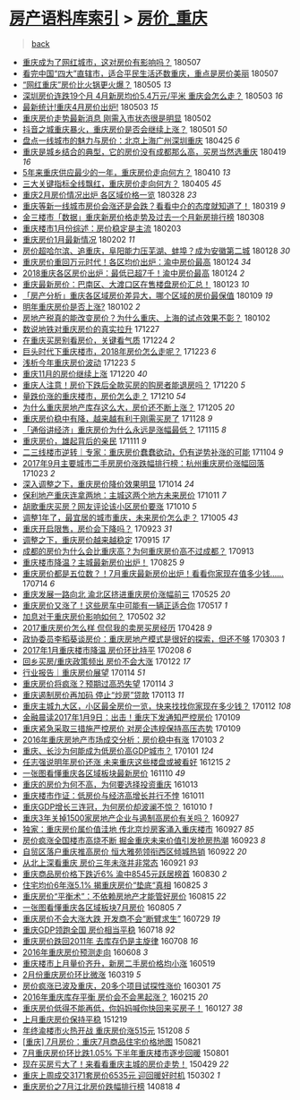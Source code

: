 [房产语料库索引](../../README.md)  > [房价_重庆](房价_重庆.md)
====
> [back](../README.md)

- [重庆成为了网红城市，这对房价有影响吗？](http://jkwz.applinzi.com/ittc/7100308976032023558.html#%E9%87%8D%E5%BA%86%E6%88%90%E4%B8%BA%E4%BA%86%E7%BD%91%E7%BA%A2%E5%9F%8E%E5%B8%82%EF%BC%8C%E8%BF%99%E5%AF%B9%E6%88%BF%E4%BB%B7%E6%9C%89%E5%BD%B1%E5%93%8D%E5%90%97%EF%BC%9F) 180507  
- [看完中国“四大”直辖市，适合平民生活还数重庆，重点是房价美丽](http://jkwz.applinzi.com/ittc/7100279856187311114.html#%E7%9C%8B%E5%AE%8C%E4%B8%AD%E5%9B%BD%E2%80%9C%E5%9B%9B%E5%A4%A7%E2%80%9D%E7%9B%B4%E8%BE%96%E5%B8%82%EF%BC%8C%E9%80%82%E5%90%88%E5%B9%B3%E6%B0%91%E7%94%9F%E6%B4%BB%E8%BF%98%E6%95%B0%E9%87%8D%E5%BA%86%EF%BC%8C%E9%87%8D%E7%82%B9%E6%98%AF%E6%88%BF%E4%BB%B7%E7%BE%8E%E4%B8%BD) 180507  
- [“网红重庆”房价比火锅更火爆？](http://jkwz.applinzi.com/ittc/7099277578328343558.html#%E2%80%9C%E7%BD%91%E7%BA%A2%E9%87%8D%E5%BA%86%E2%80%9D%E6%88%BF%E4%BB%B7%E6%AF%94%E7%81%AB%E9%94%85%E6%9B%B4%E7%81%AB%E7%88%86%EF%BC%9F) 180505 *13* 
- [深圳房价连跌19个月 4月新房均价5.4万元/平米 重庆会怎么走？](http://jkwz.applinzi.com/ittc/7098881786098746378.html#%E6%B7%B1%E5%9C%B3%E6%88%BF%E4%BB%B7%E8%BF%9E%E8%B7%8C19%E4%B8%AA%E6%9C%88+4%E6%9C%88%E6%96%B0%E6%88%BF%E5%9D%87%E4%BB%B75.4%E4%B8%87%E5%85%83%2F%E5%B9%B3%E7%B1%B3+%E9%87%8D%E5%BA%86%E4%BC%9A%E6%80%8E%E4%B9%88%E8%B5%B0%EF%BC%9F) 180503 *16* 
- [最新统计!重庆4月房价出炉!](http://jkwz.applinzi.com/ittc/7098853666717172747.html#%E6%9C%80%E6%96%B0%E7%BB%9F%E8%AE%A1%21%E9%87%8D%E5%BA%864%E6%9C%88%E6%88%BF%E4%BB%B7%E5%87%BA%E7%82%89%21) 180503 *15* 
- [重庆房价走势最新消息 刚需入市状态很是明显](http://jkwz.applinzi.com/ittc/7098469748776109062.html#%E9%87%8D%E5%BA%86%E6%88%BF%E4%BB%B7%E8%B5%B0%E5%8A%BF%E6%9C%80%E6%96%B0%E6%B6%88%E6%81%AF+%E5%88%9A%E9%9C%80%E5%85%A5%E5%B8%82%E7%8A%B6%E6%80%81%E5%BE%88%E6%98%AF%E6%98%8E%E6%98%BE) 180502  
- [抖音之城重庆暴火，重庆房价是否会继续上涨？](http://jkwz.applinzi.com/ittc/7098272137368568843.html#%E6%8A%96%E9%9F%B3%E4%B9%8B%E5%9F%8E%E9%87%8D%E5%BA%86%E6%9A%B4%E7%81%AB%EF%BC%8C%E9%87%8D%E5%BA%86%E6%88%BF%E4%BB%B7%E6%98%AF%E5%90%A6%E4%BC%9A%E7%BB%A7%E7%BB%AD%E4%B8%8A%E6%B6%A8%EF%BC%9F) 180501 *50* 
- [盘点一线城市的魅力与房价：北京上海广州深圳重庆](http://jkwz.applinzi.com/ittc/7095996070154994698.html#%E7%9B%98%E7%82%B9%E4%B8%80%E7%BA%BF%E5%9F%8E%E5%B8%82%E7%9A%84%E9%AD%85%E5%8A%9B%E4%B8%8E%E6%88%BF%E4%BB%B7%EF%BC%9A%E5%8C%97%E4%BA%AC%E4%B8%8A%E6%B5%B7%E5%B9%BF%E5%B7%9E%E6%B7%B1%E5%9C%B3%E9%87%8D%E5%BA%86) 180425 *6* 
- [重庆是城乡结合的典型，它的房价没有成都那么高，买房当然选重庆](http://jkwz.applinzi.com/ittc/7093623693848871942.html#%E9%87%8D%E5%BA%86%E6%98%AF%E5%9F%8E%E4%B9%A1%E7%BB%93%E5%90%88%E7%9A%84%E5%85%B8%E5%9E%8B%EF%BC%8C%E5%AE%83%E7%9A%84%E6%88%BF%E4%BB%B7%E6%B2%A1%E6%9C%89%E6%88%90%E9%83%BD%E9%82%A3%E4%B9%88%E9%AB%98%EF%BC%8C%E4%B9%B0%E6%88%BF%E5%BD%93%E7%84%B6%E9%80%89%E9%87%8D%E5%BA%86) 180419 *16* 
- [5年来重庆供应最少的一年，重庆房价走向何方？](http://jkwz.applinzi.com/ittc/7090496722294014992.html#5%E5%B9%B4%E6%9D%A5%E9%87%8D%E5%BA%86%E4%BE%9B%E5%BA%94%E6%9C%80%E5%B0%91%E7%9A%84%E4%B8%80%E5%B9%B4%EF%BC%8C%E9%87%8D%E5%BA%86%E6%88%BF%E4%BB%B7%E8%B5%B0%E5%90%91%E4%BD%95%E6%96%B9%EF%BC%9F) 180410 *13* 
- [三大关键指标全线飘红，重庆房价走向何方？](http://jkwz.applinzi.com/ittc/7088629241308775434.html#%E4%B8%89%E5%A4%A7%E5%85%B3%E9%94%AE%E6%8C%87%E6%A0%87%E5%85%A8%E7%BA%BF%E9%A3%98%E7%BA%A2%EF%BC%8C%E9%87%8D%E5%BA%86%E6%88%BF%E4%BB%B7%E8%B5%B0%E5%90%91%E4%BD%95%E6%96%B9%EF%BC%9F) 180405 *45* 
- [重庆2月房价情况出炉 各区域价格一览](http://jkwz.applinzi.com/ittc/7085447385113429002.html#%E9%87%8D%E5%BA%862%E6%9C%88%E6%88%BF%E4%BB%B7%E6%83%85%E5%86%B5%E5%87%BA%E7%82%89+%E5%90%84%E5%8C%BA%E5%9F%9F%E4%BB%B7%E6%A0%BC%E4%B8%80%E8%A7%88) 180328 *23* 
- [重庆等新一线城市房价会涨还是会跌？看看中介的态度就知道了！](http://jkwz.applinzi.com/ittc/7082126793442329607.html#%E9%87%8D%E5%BA%86%E7%AD%89%E6%96%B0%E4%B8%80%E7%BA%BF%E5%9F%8E%E5%B8%82%E6%88%BF%E4%BB%B7%E4%BC%9A%E6%B6%A8%E8%BF%98%E6%98%AF%E4%BC%9A%E8%B7%8C%EF%BC%9F%E7%9C%8B%E7%9C%8B%E4%B8%AD%E4%BB%8B%E7%9A%84%E6%80%81%E5%BA%A6%E5%B0%B1%E7%9F%A5%E9%81%93%E4%BA%86%EF%BC%81) 180319 *9* 
- [金三楼市「数据」重庆新房价格走势及过去一个月新房排行榜](http://jkwz.applinzi.com/ittc/7078253408090063879.html#%E9%87%91%E4%B8%89%E6%A5%BC%E5%B8%82%E3%80%8C%E6%95%B0%E6%8D%AE%E3%80%8D%E9%87%8D%E5%BA%86%E6%96%B0%E6%88%BF%E4%BB%B7%E6%A0%BC%E8%B5%B0%E5%8A%BF%E5%8F%8A%E8%BF%87%E5%8E%BB%E4%B8%80%E4%B8%AA%E6%9C%88%E6%96%B0%E6%88%BF%E6%8E%92%E8%A1%8C%E6%A6%9C) 180308  
- [重庆楼市1月份综述：房价稳定是主流](http://jkwz.applinzi.com/ittc/7065847761499325446.html#%E9%87%8D%E5%BA%86%E6%A5%BC%E5%B8%821%E6%9C%88%E4%BB%BD%E7%BB%BC%E8%BF%B0%EF%BC%9A%E6%88%BF%E4%BB%B7%E7%A8%B3%E5%AE%9A%E6%98%AF%E4%B8%BB%E6%B5%81) 180203  
- [重庆房价1月最新情况](http://jkwz.applinzi.com/ittc/7065550135369401355.html#%E9%87%8D%E5%BA%86%E6%88%BF%E4%BB%B71%E6%9C%88%E6%9C%80%E6%96%B0%E6%83%85%E5%86%B5) 180202 *11* 
- [房价超哈尔滨、追重庆，阜阳能力压芜湖、蚌埠？成为安徽第二城](http://jkwz.applinzi.com/ittc/7063646694531400710.html#%E6%88%BF%E4%BB%B7%E8%B6%85%E5%93%88%E5%B0%94%E6%BB%A8%E3%80%81%E8%BF%BD%E9%87%8D%E5%BA%86%EF%BC%8C%E9%98%9C%E9%98%B3%E8%83%BD%E5%8A%9B%E5%8E%8B%E8%8A%9C%E6%B9%96%E3%80%81%E8%9A%8C%E5%9F%A0%EF%BC%9F%E6%88%90%E4%B8%BA%E5%AE%89%E5%BE%BD%E7%AC%AC%E4%BA%8C%E5%9F%8E) 180128 *30* 
- [重庆房价重回万元时代！各区均价出炉：渝中房价最高](http://jkwz.applinzi.com/ittc/7062228490428875783.html#%E9%87%8D%E5%BA%86%E6%88%BF%E4%BB%B7%E9%87%8D%E5%9B%9E%E4%B8%87%E5%85%83%E6%97%B6%E4%BB%A3%EF%BC%81%E5%90%84%E5%8C%BA%E5%9D%87%E4%BB%B7%E5%87%BA%E7%82%89%EF%BC%9A%E6%B8%9D%E4%B8%AD%E6%88%BF%E4%BB%B7%E6%9C%80%E9%AB%98) 180124 *34* 
- [2018重庆各区房价出炉：最低已超7千！渝中房价最高](http://jkwz.applinzi.com/ittc/7062228490231743504.html#2018%E9%87%8D%E5%BA%86%E5%90%84%E5%8C%BA%E6%88%BF%E4%BB%B7%E5%87%BA%E7%82%89%EF%BC%9A%E6%9C%80%E4%BD%8E%E5%B7%B2%E8%B6%857%E5%8D%83%EF%BC%81%E6%B8%9D%E4%B8%AD%E6%88%BF%E4%BB%B7%E6%9C%80%E9%AB%98) 180124 *2* 
- [重庆最新房价：巴南区、大渡口区在售楼盘房价汇总！](http://jkwz.applinzi.com/ittc/7061753995352081415.html#%E9%87%8D%E5%BA%86%E6%9C%80%E6%96%B0%E6%88%BF%E4%BB%B7%EF%BC%9A%E5%B7%B4%E5%8D%97%E5%8C%BA%E3%80%81%E5%A4%A7%E6%B8%A1%E5%8F%A3%E5%8C%BA%E5%9C%A8%E5%94%AE%E6%A5%BC%E7%9B%98%E6%88%BF%E4%BB%B7%E6%B1%87%E6%80%BB%EF%BC%81) 180123 *10* 
- [「房产分析」重庆各区域房价差异大，哪个区域的房价最保值](http://jkwz.applinzi.com/ittc/7056631858077369354.html#%E3%80%8C%E6%88%BF%E4%BA%A7%E5%88%86%E6%9E%90%E3%80%8D%E9%87%8D%E5%BA%86%E5%90%84%E5%8C%BA%E5%9F%9F%E6%88%BF%E4%BB%B7%E5%B7%AE%E5%BC%82%E5%A4%A7%EF%BC%8C%E5%93%AA%E4%B8%AA%E5%8C%BA%E5%9F%9F%E7%9A%84%E6%88%BF%E4%BB%B7%E6%9C%80%E4%BF%9D%E5%80%BC) 180109 *19* 
- [明年重庆房价是否上涨?](http://jkwz.applinzi.com/ittc/7053952143294202887.html#%E6%98%8E%E5%B9%B4%E9%87%8D%E5%BA%86%E6%88%BF%E4%BB%B7%E6%98%AF%E5%90%A6%E4%B8%8A%E6%B6%A8%3F) 180102 *2* 
- [房地产税真的能改变房价？为什么重庆、上海的试点效果不彰？](http://jkwz.applinzi.com/ittc/7053922312699511818.html#%E6%88%BF%E5%9C%B0%E4%BA%A7%E7%A8%8E%E7%9C%9F%E7%9A%84%E8%83%BD%E6%94%B9%E5%8F%98%E6%88%BF%E4%BB%B7%EF%BC%9F%E4%B8%BA%E4%BB%80%E4%B9%88%E9%87%8D%E5%BA%86%E3%80%81%E4%B8%8A%E6%B5%B7%E7%9A%84%E8%AF%95%E7%82%B9%E6%95%88%E6%9E%9C%E4%B8%8D%E5%BD%B0%EF%BC%9F) 180102  
- [数说地铁对重庆房价的真实拉升](http://jkwz.applinzi.com/ittc/7051823995593163793.html#%E6%95%B0%E8%AF%B4%E5%9C%B0%E9%93%81%E5%AF%B9%E9%87%8D%E5%BA%86%E6%88%BF%E4%BB%B7%E7%9A%84%E7%9C%9F%E5%AE%9E%E6%8B%89%E5%8D%87) 171227  
- [在重庆买房别看房价，关键看气质](http://jkwz.applinzi.com/ittc/7050331402912924689.html#%E5%9C%A8%E9%87%8D%E5%BA%86%E4%B9%B0%E6%88%BF%E5%88%AB%E7%9C%8B%E6%88%BF%E4%BB%B7%EF%BC%8C%E5%85%B3%E9%94%AE%E7%9C%8B%E6%B0%94%E8%B4%A8) 171224 *2* 
- [巨头时代下重庆楼市，2018年房价怎么走呢？](http://jkwz.applinzi.com/ittc/7050392655630959633.html#%E5%B7%A8%E5%A4%B4%E6%97%B6%E4%BB%A3%E4%B8%8B%E9%87%8D%E5%BA%86%E6%A5%BC%E5%B8%82%EF%BC%8C2018%E5%B9%B4%E6%88%BF%E4%BB%B7%E6%80%8E%E4%B9%88%E8%B5%B0%E5%91%A2%EF%BC%9F) 171223 *6* 
- [浅析今年重庆房价波动](http://jkwz.applinzi.com/ittc/7050038670080345105.html#%E6%B5%85%E6%9E%90%E4%BB%8A%E5%B9%B4%E9%87%8D%E5%BA%86%E6%88%BF%E4%BB%B7%E6%B3%A2%E5%8A%A8) 171223 *5* 
- [重庆11月的房价继续上涨](http://jkwz.applinzi.com/ittc/7049210448602203153.html#%E9%87%8D%E5%BA%8611%E6%9C%88%E7%9A%84%E6%88%BF%E4%BB%B7%E7%BB%A7%E7%BB%AD%E4%B8%8A%E6%B6%A8) 171220 *40* 
- [重庆人注意！房价下跌后全款买房的购房者能退房吗？](http://jkwz.applinzi.com/ittc/7049179627279352849.html#%E9%87%8D%E5%BA%86%E4%BA%BA%E6%B3%A8%E6%84%8F%EF%BC%81%E6%88%BF%E4%BB%B7%E4%B8%8B%E8%B7%8C%E5%90%8E%E5%85%A8%E6%AC%BE%E4%B9%B0%E6%88%BF%E7%9A%84%E8%B4%AD%E6%88%BF%E8%80%85%E8%83%BD%E9%80%80%E6%88%BF%E5%90%97%EF%BC%9F) 171220 *5* 
- [量跌价涨的重庆楼市，房价怎么走？](http://jkwz.applinzi.com/ittc/7045563336068957200.html#%E9%87%8F%E8%B7%8C%E4%BB%B7%E6%B6%A8%E7%9A%84%E9%87%8D%E5%BA%86%E6%A5%BC%E5%B8%82%EF%BC%8C%E6%88%BF%E4%BB%B7%E6%80%8E%E4%B9%88%E8%B5%B0%EF%BC%9F) 171210 *54* 
- [为什么重庆房地产库存这么大，房价还不断上涨？](http://jkwz.applinzi.com/ittc/7043648959380194321.html#%E4%B8%BA%E4%BB%80%E4%B9%88%E9%87%8D%E5%BA%86%E6%88%BF%E5%9C%B0%E4%BA%A7%E5%BA%93%E5%AD%98%E8%BF%99%E4%B9%88%E5%A4%A7%EF%BC%8C%E6%88%BF%E4%BB%B7%E8%BF%98%E4%B8%8D%E6%96%AD%E4%B8%8A%E6%B6%A8%EF%BC%9F) 171205 *20* 
- [重庆房价稳中有降，越来越有利于刚需买房了](http://jkwz.applinzi.com/ittc/7041133761536721937.html#%E9%87%8D%E5%BA%86%E6%88%BF%E4%BB%B7%E7%A8%B3%E4%B8%AD%E6%9C%89%E9%99%8D%EF%BC%8C%E8%B6%8A%E6%9D%A5%E8%B6%8A%E6%9C%89%E5%88%A9%E4%BA%8E%E5%88%9A%E9%9C%80%E4%B9%B0%E6%88%BF%E4%BA%86) 171128 *9* 
- [「通俗讲经济」重庆房价为什么永远是涨幅最低？](http://jkwz.applinzi.com/ittc/7036195927180706833.html#%E3%80%8C%E9%80%9A%E4%BF%97%E8%AE%B2%E7%BB%8F%E6%B5%8E%E3%80%8D%E9%87%8D%E5%BA%86%E6%88%BF%E4%BB%B7%E4%B8%BA%E4%BB%80%E4%B9%88%E6%B0%B8%E8%BF%9C%E6%98%AF%E6%B6%A8%E5%B9%85%E6%9C%80%E4%BD%8E%EF%BC%9F) 171115 *8* 
- [重庆房价，雄起背后的亲民](http://jkwz.applinzi.com/ittc/7034791930838385680.html#%E9%87%8D%E5%BA%86%E6%88%BF%E4%BB%B7%EF%BC%8C%E9%9B%84%E8%B5%B7%E8%83%8C%E5%90%8E%E7%9A%84%E4%BA%B2%E6%B0%91) 171111 *9* 
- [二三线楼市逆转｜专家：重庆房价蠢蠢欲动，仍有逆势补涨的可能](http://jkwz.applinzi.com/ittc/7032207669526529040.html#%E4%BA%8C%E4%B8%89%E7%BA%BF%E6%A5%BC%E5%B8%82%E9%80%86%E8%BD%AC%EF%BD%9C%E4%B8%93%E5%AE%B6%EF%BC%9A%E9%87%8D%E5%BA%86%E6%88%BF%E4%BB%B7%E8%A0%A2%E8%A0%A2%E6%AC%B2%E5%8A%A8%EF%BC%8C%E4%BB%8D%E6%9C%89%E9%80%86%E5%8A%BF%E8%A1%A5%E6%B6%A8%E7%9A%84%E5%8F%AF%E8%83%BD) 171104 *9* 
- [2017年9月主要城市二手房房价涨跌幅排行榜：杭州重庆房价涨幅回落](http://jkwz.applinzi.com/ittc/7027656280276206608.html#2017%E5%B9%B49%E6%9C%88%E4%B8%BB%E8%A6%81%E5%9F%8E%E5%B8%82%E4%BA%8C%E6%89%8B%E6%88%BF%E6%88%BF%E4%BB%B7%E6%B6%A8%E8%B7%8C%E5%B9%85%E6%8E%92%E8%A1%8C%E6%A6%9C%EF%BC%9A%E6%9D%AD%E5%B7%9E%E9%87%8D%E5%BA%86%E6%88%BF%E4%BB%B7%E6%B6%A8%E5%B9%85%E5%9B%9E%E8%90%BD) 171023 *2* 
- [深入调整之下，重庆房价降价效果明显](http://jkwz.applinzi.com/ittc/7024373134944371729.html#%E6%B7%B1%E5%85%A5%E8%B0%83%E6%95%B4%E4%B9%8B%E4%B8%8B%EF%BC%8C%E9%87%8D%E5%BA%86%E6%88%BF%E4%BB%B7%E9%99%8D%E4%BB%B7%E6%95%88%E6%9E%9C%E6%98%8E%E6%98%BE) 171014 *24* 
- [保利地产重庆连拿两地：主城这两个地方未来房价](http://jkwz.applinzi.com/ittc/7023114698109748241.html#%E4%BF%9D%E5%88%A9%E5%9C%B0%E4%BA%A7%E9%87%8D%E5%BA%86%E8%BF%9E%E6%8B%BF%E4%B8%A4%E5%9C%B0%EF%BC%9A%E4%B8%BB%E5%9F%8E%E8%BF%99%E4%B8%A4%E4%B8%AA%E5%9C%B0%E6%96%B9%E6%9C%AA%E6%9D%A5%E6%88%BF%E4%BB%B7) 171011 *7* 
- [胡歌重庆买房？网友评论该小区房价要涨](http://jkwz.applinzi.com/ittc/7022618076938503185.html#%E8%83%A1%E6%AD%8C%E9%87%8D%E5%BA%86%E4%B9%B0%E6%88%BF%EF%BC%9F%E7%BD%91%E5%8F%8B%E8%AF%84%E8%AE%BA%E8%AF%A5%E5%B0%8F%E5%8C%BA%E6%88%BF%E4%BB%B7%E8%A6%81%E6%B6%A8) 171010 *5* 
- [调整1年了，最宜居的城市重庆，未来房价怎么走？](http://jkwz.applinzi.com/ittc/7021105789949969424.html#%E8%B0%83%E6%95%B41%E5%B9%B4%E4%BA%86%EF%BC%8C%E6%9C%80%E5%AE%9C%E5%B1%85%E7%9A%84%E5%9F%8E%E5%B8%82%E9%87%8D%E5%BA%86%EF%BC%8C%E6%9C%AA%E6%9D%A5%E6%88%BF%E4%BB%B7%E6%80%8E%E4%B9%88%E8%B5%B0%EF%BC%9F) 171005 *43* 
- [重庆开启限售，房价会下降吗？](http://jkwz.applinzi.com/ittc/7016302000403383313.html#%E9%87%8D%E5%BA%86%E5%BC%80%E5%90%AF%E9%99%90%E5%94%AE%EF%BC%8C%E6%88%BF%E4%BB%B7%E4%BC%9A%E4%B8%8B%E9%99%8D%E5%90%97%EF%BC%9F) 170923 *31* 
- [调整之下，重庆房价越来越稳定](http://jkwz.applinzi.com/ittc/7013679403014554641.html#%E8%B0%83%E6%95%B4%E4%B9%8B%E4%B8%8B%EF%BC%8C%E9%87%8D%E5%BA%86%E6%88%BF%E4%BB%B7%E8%B6%8A%E6%9D%A5%E8%B6%8A%E7%A8%B3%E5%AE%9A) 170915 *17* 
- [成都的房价为什么会比重庆高？为何重庆房价高不过成都？](http://jkwz.applinzi.com/ittc/7012818302865507344.html#%E6%88%90%E9%83%BD%E7%9A%84%E6%88%BF%E4%BB%B7%E4%B8%BA%E4%BB%80%E4%B9%88%E4%BC%9A%E6%AF%94%E9%87%8D%E5%BA%86%E9%AB%98%EF%BC%9F%E4%B8%BA%E4%BD%95%E9%87%8D%E5%BA%86%E6%88%BF%E4%BB%B7%E9%AB%98%E4%B8%8D%E8%BF%87%E6%88%90%E9%83%BD%EF%BC%9F) 170913  
- [重庆楼市降温？主城最新房价出炉！](http://jkwz.applinzi.com/ittc/7005523242910221328.html#%E9%87%8D%E5%BA%86%E6%A5%BC%E5%B8%82%E9%99%8D%E6%B8%A9%EF%BC%9F%E4%B8%BB%E5%9F%8E%E6%9C%80%E6%96%B0%E6%88%BF%E4%BB%B7%E5%87%BA%E7%82%89%EF%BC%81) 170825 *9* 
- [重庆房价都是五位数？！7月重庆最新房价出炉！看看你家现在值多少钱……](http://jkwz.applinzi.com/ittc/6990134125766640656.html#%E9%87%8D%E5%BA%86%E6%88%BF%E4%BB%B7%E9%83%BD%E6%98%AF%E4%BA%94%E4%BD%8D%E6%95%B0%EF%BC%9F%EF%BC%817%E6%9C%88%E9%87%8D%E5%BA%86%E6%9C%80%E6%96%B0%E6%88%BF%E4%BB%B7%E5%87%BA%E7%82%89%EF%BC%81%E7%9C%8B%E7%9C%8B%E4%BD%A0%E5%AE%B6%E7%8E%B0%E5%9C%A8%E5%80%BC%E5%A4%9A%E5%B0%91%E9%92%B1%E2%80%A6%E2%80%A6) 170714 *6* 
- [重庆发展一路向北 渝北区挤进重庆房价涨幅前三](http://jkwz.applinzi.com/ittc/6971281012737704964.html#%E9%87%8D%E5%BA%86%E5%8F%91%E5%B1%95%E4%B8%80%E8%B7%AF%E5%90%91%E5%8C%97+%E6%B8%9D%E5%8C%97%E5%8C%BA%E6%8C%A4%E8%BF%9B%E9%87%8D%E5%BA%86%E6%88%BF%E4%BB%B7%E6%B6%A8%E5%B9%85%E5%89%8D%E4%B8%89) 170525 *20* 
- [重庆房价又涨了！这些房车中可能有一辆正适合你](http://jkwz.applinzi.com/ittc/6968619562063889412.html#%E9%87%8D%E5%BA%86%E6%88%BF%E4%BB%B7%E5%8F%88%E6%B6%A8%E4%BA%86%EF%BC%81%E8%BF%99%E4%BA%9B%E6%88%BF%E8%BD%A6%E4%B8%AD%E5%8F%AF%E8%83%BD%E6%9C%89%E4%B8%80%E8%BE%86%E6%AD%A3%E9%80%82%E5%90%88%E4%BD%A0) 170517 *1* 
- [加息对于重庆房价影响如何？](http://jkwz.applinzi.com/ittc/6963180757601223684.html#%E5%8A%A0%E6%81%AF%E5%AF%B9%E4%BA%8E%E9%87%8D%E5%BA%86%E6%88%BF%E4%BB%B7%E5%BD%B1%E5%93%8D%E5%A6%82%E4%BD%95%EF%BC%9F) 170502 *32* 
- [2017重庆房价怎么样 侃侃我的卖房买房经历](http://jkwz.applinzi.com/ittc/6961512844330796036.html#2017%E9%87%8D%E5%BA%86%E6%88%BF%E4%BB%B7%E6%80%8E%E4%B9%88%E6%A0%B7+%E4%BE%83%E4%BE%83%E6%88%91%E7%9A%84%E5%8D%96%E6%88%BF%E4%B9%B0%E6%88%BF%E7%BB%8F%E5%8E%86) 170428 *9* 
- [政协委员李稻葵谈房价：重庆房地产模式是很好的探索，但还不够](http://jkwz.applinzi.com/ittc/6940836036077945861.html#%E6%94%BF%E5%8D%8F%E5%A7%94%E5%91%98%E6%9D%8E%E7%A8%BB%E8%91%B5%E8%B0%88%E6%88%BF%E4%BB%B7%EF%BC%9A%E9%87%8D%E5%BA%86%E6%88%BF%E5%9C%B0%E4%BA%A7%E6%A8%A1%E5%BC%8F%E6%98%AF%E5%BE%88%E5%A5%BD%E7%9A%84%E6%8E%A2%E7%B4%A2%EF%BC%8C%E4%BD%86%E8%BF%98%E4%B8%8D%E5%A4%9F) 170303 *1* 
- [2017年1月重庆楼市降温 房价环比持平](http://jkwz.applinzi.com/ittc/6932299932454355972.html#2017%E5%B9%B41%E6%9C%88%E9%87%8D%E5%BA%86%E6%A5%BC%E5%B8%82%E9%99%8D%E6%B8%A9+%E6%88%BF%E4%BB%B7%E7%8E%AF%E6%AF%94%E6%8C%81%E5%B9%B3) 170208 *6* 
- [回乡买房/重庆政策频出 房价不会大涨](http://jkwz.applinzi.com/ittc/6926061165045351429.html#%E5%9B%9E%E4%B9%A1%E4%B9%B0%E6%88%BF%2F%E9%87%8D%E5%BA%86%E6%94%BF%E7%AD%96%E9%A2%91%E5%87%BA+%E6%88%BF%E4%BB%B7%E4%B8%8D%E4%BC%9A%E5%A4%A7%E6%B6%A8) 170122 *17* 
- [行业报告｜重庆房价展望](http://jkwz.applinzi.com/ittc/6923044936110048260.html#%E8%A1%8C%E4%B8%9A%E6%8A%A5%E5%91%8A%EF%BD%9C%E9%87%8D%E5%BA%86%E6%88%BF%E4%BB%B7%E5%B1%95%E6%9C%9B) 170114 *51* 
- [重庆房价将疯涨？预期过高恐失望](http://jkwz.applinzi.com/ittc/6922794281252422661.html#%E9%87%8D%E5%BA%86%E6%88%BF%E4%BB%B7%E5%B0%86%E7%96%AF%E6%B6%A8%EF%BC%9F%E9%A2%84%E6%9C%9F%E8%BF%87%E9%AB%98%E6%81%90%E5%A4%B1%E6%9C%9B) 170114 *3* 
- [重庆遏制房价再加码 停止“炒房”贷款](http://jkwz.applinzi.com/ittc/6922596175357412356.html#%E9%87%8D%E5%BA%86%E9%81%8F%E5%88%B6%E6%88%BF%E4%BB%B7%E5%86%8D%E5%8A%A0%E7%A0%81+%E5%81%9C%E6%AD%A2%E2%80%9C%E7%82%92%E6%88%BF%E2%80%9D%E8%B4%B7%E6%AC%BE) 170113 *11* 
- [重庆主城九大区，小区最全房价一览，快来找找你家现在多少钱？](http://jkwz.applinzi.com/ittc/6922207010954413061.html#%E9%87%8D%E5%BA%86%E4%B8%BB%E5%9F%8E%E4%B9%9D%E5%A4%A7%E5%8C%BA%EF%BC%8C%E5%B0%8F%E5%8C%BA%E6%9C%80%E5%85%A8%E6%88%BF%E4%BB%B7%E4%B8%80%E8%A7%88%EF%BC%8C%E5%BF%AB%E6%9D%A5%E6%89%BE%E6%89%BE%E4%BD%A0%E5%AE%B6%E7%8E%B0%E5%9C%A8%E5%A4%9A%E5%B0%91%E9%92%B1%EF%BC%9F) 170112 *108* 
- [金融晨读2017年1月9日：出击！重庆下发通知严控房价](http://jkwz.applinzi.com/ittc/6921097009804346373.html#%E9%87%91%E8%9E%8D%E6%99%A8%E8%AF%BB2017%E5%B9%B41%E6%9C%889%E6%97%A5%EF%BC%9A%E5%87%BA%E5%87%BB%EF%BC%81%E9%87%8D%E5%BA%86%E4%B8%8B%E5%8F%91%E9%80%9A%E7%9F%A5%E4%B8%A5%E6%8E%A7%E6%88%BF%E4%BB%B7) 170109  
- [重庆紧急采取三措施严控房价 对房企违规保持高压态势](http://jkwz.applinzi.com/ittc/6920955039140283397.html#%E9%87%8D%E5%BA%86%E7%B4%A7%E6%80%A5%E9%87%87%E5%8F%96%E4%B8%89%E6%8E%AA%E6%96%BD%E4%B8%A5%E6%8E%A7%E6%88%BF%E4%BB%B7+%E5%AF%B9%E6%88%BF%E4%BC%81%E8%BF%9D%E8%A7%84%E4%BF%9D%E6%8C%81%E9%AB%98%E5%8E%8B%E6%80%81%E5%8A%BF) 170109  
- [2016年重庆房地产市场成交分析：房价稳中有涨](http://jkwz.applinzi.com/ittc/6918856637929751556.html#2016%E5%B9%B4%E9%87%8D%E5%BA%86%E6%88%BF%E5%9C%B0%E4%BA%A7%E5%B8%82%E5%9C%BA%E6%88%90%E4%BA%A4%E5%88%86%E6%9E%90%EF%BC%9A%E6%88%BF%E4%BB%B7%E7%A8%B3%E4%B8%AD%E6%9C%89%E6%B6%A8) 170103 *2* 
- [重庆、长沙为何能成为低房价高GDP城市？](http://jkwz.applinzi.com/ittc/6918227927757227012.html#%E9%87%8D%E5%BA%86%E3%80%81%E9%95%BF%E6%B2%99%E4%B8%BA%E4%BD%95%E8%83%BD%E6%88%90%E4%B8%BA%E4%BD%8E%E6%88%BF%E4%BB%B7%E9%AB%98GDP%E5%9F%8E%E5%B8%82%EF%BC%9F) 170101 *124* 
- [任志强说明年房价还涨 未来重庆这些楼盘或被看好](http://jkwz.applinzi.com/ittc/6911808759935796229.html#%E4%BB%BB%E5%BF%97%E5%BC%BA%E8%AF%B4%E6%98%8E%E5%B9%B4%E6%88%BF%E4%BB%B7%E8%BF%98%E6%B6%A8+%E6%9C%AA%E6%9D%A5%E9%87%8D%E5%BA%86%E8%BF%99%E4%BA%9B%E6%A5%BC%E7%9B%98%E6%88%96%E8%A2%AB%E7%9C%8B%E5%A5%BD) 161215 *2* 
- [一张图看懂重庆各区域板块最新房价](http://jkwz.applinzi.com/ittc/6898794882126054405.html#%E4%B8%80%E5%BC%A0%E5%9B%BE%E7%9C%8B%E6%87%82%E9%87%8D%E5%BA%86%E5%90%84%E5%8C%BA%E5%9F%9F%E6%9D%BF%E5%9D%97%E6%9C%80%E6%96%B0%E6%88%BF%E4%BB%B7) 161110 *49* 
- [重庆的房价为何不高，为何要选择投资重庆](http://jkwz.applinzi.com/ittc/6888575998387291141.html#%E9%87%8D%E5%BA%86%E7%9A%84%E6%88%BF%E4%BB%B7%E4%B8%BA%E4%BD%95%E4%B8%8D%E9%AB%98%EF%BC%8C%E4%B8%BA%E4%BD%95%E8%A6%81%E9%80%89%E6%8B%A9%E6%8A%95%E8%B5%84%E9%87%8D%E5%BA%86) 161013  
- [重庆楼市作证：低房价与经济高增长并行不悖](http://jkwz.applinzi.com/ittc/6887761662110598149.html#%E9%87%8D%E5%BA%86%E6%A5%BC%E5%B8%82%E4%BD%9C%E8%AF%81%EF%BC%9A%E4%BD%8E%E6%88%BF%E4%BB%B7%E4%B8%8E%E7%BB%8F%E6%B5%8E%E9%AB%98%E5%A2%9E%E9%95%BF%E5%B9%B6%E8%A1%8C%E4%B8%8D%E6%82%96) 161011  
- [重庆GDP增长三连冠，为何房价却波澜不惊？](http://jkwz.applinzi.com/ittc/6887420199074022404.html#%E9%87%8D%E5%BA%86GDP%E5%A2%9E%E9%95%BF%E4%B8%89%E8%BF%9E%E5%86%A0%EF%BC%8C%E4%B8%BA%E4%BD%95%E6%88%BF%E4%BB%B7%E5%8D%B4%E6%B3%A2%E6%BE%9C%E4%B8%8D%E6%83%8A%EF%BC%9F) 161010 *1* 
- [重庆3年关掉1500家房地产企业与遏制高房价有关吗？](http://jkwz.applinzi.com/ittc/6882597724293170181.html#%E9%87%8D%E5%BA%863%E5%B9%B4%E5%85%B3%E6%8E%891500%E5%AE%B6%E6%88%BF%E5%9C%B0%E4%BA%A7%E4%BC%81%E4%B8%9A%E4%B8%8E%E9%81%8F%E5%88%B6%E9%AB%98%E6%88%BF%E4%BB%B7%E6%9C%89%E5%85%B3%E5%90%97%EF%BC%9F) 160927  
- [独家：重庆房价属价值洼地 传北京炒房客涌入重庆楼市](http://jkwz.applinzi.com/ittc/6882529186832450564.html#%E7%8B%AC%E5%AE%B6%EF%BC%9A%E9%87%8D%E5%BA%86%E6%88%BF%E4%BB%B7%E5%B1%9E%E4%BB%B7%E5%80%BC%E6%B4%BC%E5%9C%B0+%E4%BC%A0%E5%8C%97%E4%BA%AC%E7%82%92%E6%88%BF%E5%AE%A2%E6%B6%8C%E5%85%A5%E9%87%8D%E5%BA%86%E6%A5%BC%E5%B8%82) 160927 *85* 
- [房价疯涨全国楼市高烧不断 掘金重庆未来价值引发抢房热潮](http://jkwz.applinzi.com/ittc/6880909803387356165.html#%E6%88%BF%E4%BB%B7%E7%96%AF%E6%B6%A8%E5%85%A8%E5%9B%BD%E6%A5%BC%E5%B8%82%E9%AB%98%E7%83%A7%E4%B8%8D%E6%96%AD+%E6%8E%98%E9%87%91%E9%87%8D%E5%BA%86%E6%9C%AA%E6%9D%A5%E4%BB%B7%E5%80%BC%E5%BC%95%E5%8F%91%E6%8A%A2%E6%88%BF%E7%83%AD%E6%BD%AE) 160923 *8* 
- [自贸区落户重庆推高房价 恒大雅苑领衔西区倾城热销](http://jkwz.applinzi.com/ittc/6880641413238227972.html#%E8%87%AA%E8%B4%B8%E5%8C%BA%E8%90%BD%E6%88%B7%E9%87%8D%E5%BA%86%E6%8E%A8%E9%AB%98%E6%88%BF%E4%BB%B7+%E6%81%92%E5%A4%A7%E9%9B%85%E8%8B%91%E9%A2%86%E8%A1%94%E8%A5%BF%E5%8C%BA%E5%80%BE%E5%9F%8E%E7%83%AD%E9%94%80) 160922 *20* 
- [从北上深看重庆  房价三年未涨并非常态](http://jkwz.applinzi.com/ittc/6880280064582747141.html#%E4%BB%8E%E5%8C%97%E4%B8%8A%E6%B7%B1%E7%9C%8B%E9%87%8D%E5%BA%86++%E6%88%BF%E4%BB%B7%E4%B8%89%E5%B9%B4%E6%9C%AA%E6%B6%A8%E5%B9%B6%E9%9D%9E%E5%B8%B8%E6%80%81) 160921 *93* 
- [重庆商品房价格下跌近6% 渝中8545元跃居榜首](http://jkwz.applinzi.com/ittc/6872095575629104133.html#%E9%87%8D%E5%BA%86%E5%95%86%E5%93%81%E6%88%BF%E4%BB%B7%E6%A0%BC%E4%B8%8B%E8%B7%8C%E8%BF%916%25+%E6%B8%9D%E4%B8%AD8545%E5%85%83%E8%B7%83%E5%B1%85%E6%A6%9C%E9%A6%96) 160830 *2* 
- [住宅均价6年涨5.1% 揭重庆房价“垫底“真相](http://jkwz.applinzi.com/ittc/6870314563941172229.html#%E4%BD%8F%E5%AE%85%E5%9D%87%E4%BB%B76%E5%B9%B4%E6%B6%A85.1%25+%E6%8F%AD%E9%87%8D%E5%BA%86%E6%88%BF%E4%BB%B7%E2%80%9C%E5%9E%AB%E5%BA%95%E2%80%9C%E7%9C%9F%E7%9B%B8) 160825 *3* 
- [重庆房价“平衡术”：不依赖房地产才能管好房价](http://jkwz.applinzi.com/ittc/6866389087178720261.html#%E9%87%8D%E5%BA%86%E6%88%BF%E4%BB%B7%E2%80%9C%E5%B9%B3%E8%A1%A1%E6%9C%AF%E2%80%9D%EF%BC%9A%E4%B8%8D%E4%BE%9D%E8%B5%96%E6%88%BF%E5%9C%B0%E4%BA%A7%E6%89%8D%E8%83%BD%E7%AE%A1%E5%A5%BD%E6%88%BF%E4%BB%B7) 160815 *22* 
- [一张图看懂重庆各区域板块7月房价](http://jkwz.applinzi.com/ittc/6862924410461357061.html#%E4%B8%80%E5%BC%A0%E5%9B%BE%E7%9C%8B%E6%87%82%E9%87%8D%E5%BA%86%E5%90%84%E5%8C%BA%E5%9F%9F%E6%9D%BF%E5%9D%977%E6%9C%88%E6%88%BF%E4%BB%B7) 160805 *7* 
- [重庆房价不会大涨大跌 开发商不会“断臂求生”](http://jkwz.applinzi.com/ittc/6860104089018565637.html#%E9%87%8D%E5%BA%86%E6%88%BF%E4%BB%B7%E4%B8%8D%E4%BC%9A%E5%A4%A7%E6%B6%A8%E5%A4%A7%E8%B7%8C+%E5%BC%80%E5%8F%91%E5%95%86%E4%B8%8D%E4%BC%9A%E2%80%9C%E6%96%AD%E8%87%82%E6%B1%82%E7%94%9F%E2%80%9D) 160729 *19* 
- [重庆GDP领跑全国 房价相当平稳](http://jkwz.applinzi.com/ittc/6856125175539696644.html#%E9%87%8D%E5%BA%86GDP%E9%A2%86%E8%B7%91%E5%85%A8%E5%9B%BD+%E6%88%BF%E4%BB%B7%E7%9B%B8%E5%BD%93%E5%B9%B3%E7%A8%B3) 160718 *92* 
- [重庆房价跌回2011年 去库存仍是主旋律](http://jkwz.applinzi.com/ittc/6852535554918597636.html#%E9%87%8D%E5%BA%86%E6%88%BF%E4%BB%B7%E8%B7%8C%E5%9B%9E2011%E5%B9%B4+%E5%8E%BB%E5%BA%93%E5%AD%98%E4%BB%8D%E6%98%AF%E4%B8%BB%E6%97%8B%E5%BE%8B) 160708 *16* 
- [2016年重庆房价预测走向](http://jkwz.applinzi.com/ittc/6841395845693703172.html#2016%E5%B9%B4%E9%87%8D%E5%BA%86%E6%88%BF%E4%BB%B7%E9%A2%84%E6%B5%8B%E8%B5%B0%E5%90%91) 160608 *3* 
- [重庆楼市上月量价齐升，新房二手房价格均小涨](http://jkwz.applinzi.com/ittc/6833819936065340421.html#%E9%87%8D%E5%BA%86%E6%A5%BC%E5%B8%82%E4%B8%8A%E6%9C%88%E9%87%8F%E4%BB%B7%E9%BD%90%E5%8D%87%EF%BC%8C%E6%96%B0%E6%88%BF%E4%BA%8C%E6%89%8B%E6%88%BF%E4%BB%B7%E6%A0%BC%E5%9D%87%E5%B0%8F%E6%B6%A8) 160519  
- [2月份重庆房价环比微涨](http://jkwz.applinzi.com/ittc/6811082797351437316.html#2%E6%9C%88%E4%BB%BD%E9%87%8D%E5%BA%86%E6%88%BF%E4%BB%B7%E7%8E%AF%E6%AF%94%E5%BE%AE%E6%B6%A8) 160319 *5* 
- [房价疯涨已波及重庆，20多个项目试探性涨价](http://jkwz.applinzi.com/ittc/6804748400666870788.html#%E6%88%BF%E4%BB%B7%E7%96%AF%E6%B6%A8%E5%B7%B2%E6%B3%A2%E5%8F%8A%E9%87%8D%E5%BA%86%EF%BC%8C20%E5%A4%9A%E4%B8%AA%E9%A1%B9%E7%9B%AE%E8%AF%95%E6%8E%A2%E6%80%A7%E6%B6%A8%E4%BB%B7) 160301 *75* 
- [2016年重庆库存平衡  房价会不会黑起涨？](http://jkwz.applinzi.com/ittc/6799052319299732485.html#2016%E5%B9%B4%E9%87%8D%E5%BA%86%E5%BA%93%E5%AD%98%E5%B9%B3%E8%A1%A1++%E6%88%BF%E4%BB%B7%E4%BC%9A%E4%B8%8D%E4%BC%9A%E9%BB%91%E8%B5%B7%E6%B6%A8%EF%BC%9F) 160215 *20* 
- [重庆房价低得不能再低，你妈妈喊你快回来买房子！](http://jkwz.applinzi.com/ittc/6792077966565704708.html#%E9%87%8D%E5%BA%86%E6%88%BF%E4%BB%B7%E4%BD%8E%E5%BE%97%E4%B8%8D%E8%83%BD%E5%86%8D%E4%BD%8E%EF%BC%8C%E4%BD%A0%E5%A6%88%E5%A6%88%E5%96%8A%E4%BD%A0%E5%BF%AB%E5%9B%9E%E6%9D%A5%E4%B9%B0%E6%88%BF%E5%AD%90%EF%BC%81) 160127 *38* 
- [上月重庆房价保持平稳](http://jkwz.applinzi.com/ittc/6777329256778695684.html#%E4%B8%8A%E6%9C%88%E9%87%8D%E5%BA%86%E6%88%BF%E4%BB%B7%E4%BF%9D%E6%8C%81%E5%B9%B3%E7%A8%B3) 151219  
- [年终渝楼市火热开战 重庆房价涨515元](http://jkwz.applinzi.com/ittc/6773387832584569860.html#%E5%B9%B4%E7%BB%88%E6%B8%9D%E6%A5%BC%E5%B8%82%E7%81%AB%E7%83%AD%E5%BC%80%E6%88%98+%E9%87%8D%E5%BA%86%E6%88%BF%E4%BB%B7%E6%B6%A8515%E5%85%83) 151208 *5* 
- [[重庆] 7月房价：重庆7月商品住宅价格地图](http://jkwz.applinzi.com/ittc/547650615750565278.html#%5B%E9%87%8D%E5%BA%86%5D+7%E6%9C%88%E6%88%BF%E4%BB%B7%EF%BC%9A%E9%87%8D%E5%BA%867%E6%9C%88%E5%95%86%E5%93%81%E4%BD%8F%E5%AE%85%E4%BB%B7%E6%A0%BC%E5%9C%B0%E5%9B%BE) 150821  
- [7月重庆房价环比跌1.05% 下半年重庆楼市逐步回暖](http://jkwz.applinzi.com/ittc/547650611425636157.html#7%E6%9C%88%E9%87%8D%E5%BA%86%E6%88%BF%E4%BB%B7%E7%8E%AF%E6%AF%94%E8%B7%8C1.05%25+%E4%B8%8B%E5%8D%8A%E5%B9%B4%E9%87%8D%E5%BA%86%E6%A5%BC%E5%B8%82%E9%80%90%E6%AD%A5%E5%9B%9E%E6%9A%96) 150801  
- [现在买房亏大了！来看看重庆主城的房价走势！](http://jkwz.applinzi.com/ittc/547650611408622247.html#%E7%8E%B0%E5%9C%A8%E4%B9%B0%E6%88%BF%E4%BA%8F%E5%A4%A7%E4%BA%86%EF%BC%81%E6%9D%A5%E7%9C%8B%E7%9C%8B%E9%87%8D%E5%BA%86%E4%B8%BB%E5%9F%8E%E7%9A%84%E6%88%BF%E4%BB%B7%E8%B5%B0%E5%8A%BF%EF%BC%81) 150429 *22* 
- [重庆上周成交3171套房价6535元 迎回暖好时机](http://jkwz.applinzi.com/ittc/547650611394533639.html#%E9%87%8D%E5%BA%86%E4%B8%8A%E5%91%A8%E6%88%90%E4%BA%A43171%E5%A5%97%E6%88%BF%E4%BB%B76535%E5%85%83+%E8%BF%8E%E5%9B%9E%E6%9A%96%E5%A5%BD%E6%97%B6%E6%9C%BA) 150302 *1* 
- [重庆房价之7月江北房价跌幅排行榜](http://jkwz.applinzi.com/ittc/547650611370934437.html#%E9%87%8D%E5%BA%86%E6%88%BF%E4%BB%B7%E4%B9%8B7%E6%9C%88%E6%B1%9F%E5%8C%97%E6%88%BF%E4%BB%B7%E8%B7%8C%E5%B9%85%E6%8E%92%E8%A1%8C%E6%A6%9C) 140818 *4* 
